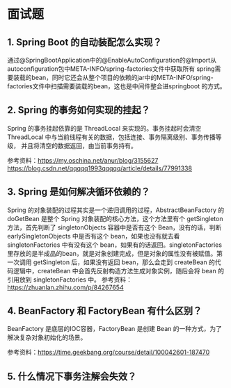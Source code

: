 # 面试题
## 1. Spring Boot 的自动装配怎么实现？
通过@SpringBootApplication中的@EnableAutoConfiguration的@Import从autoconfiguration包中META-INFO/spring-factories文件中获取所有
spring需要装载的bean，同时它还会从整个项目的依赖的jar中的META-INFO/spring-factories文件中扫描需要装载的bean，这也是中间件整合进springboot
的方式。

## 2. Spring 的事务如何实现的挂起？
Spring 的事务挂起依靠的是 ThreadLocal 来实现的。事务挂起时会清空 ThreadLocal 中与当前线程有关的数据，包括连接、事务隔离级别、事务传播等级，
并且将清空的数据返回，由当前事务持有。

参考资料：https://my.oschina.net/anur/blog/3155627 https://blog.csdn.net/qqqqq1993qqqqq/article/details/77991338

## 3. Spring 是如何解决循环依赖的？
Spring 的对象装配的过程其实是一个递归调用的过程，AbstractBeanFactory 的 doGetBean 是整个 Spring 对象装配的核心方法，这个方法里有个 getSingleton
方法，首先判断了 singletonObjects 容器中是否有这个 Bean，没有的话，判断 earlySingletonObjects 中是否有这个 bean，如果也没有就去看 singletonFactories
中有没有这个 bean，如果有的话返回。singletonFactories 里存放的是半成品的bean，就是对象创建完成，但是对象的属性没有被赋值。第一次调用 getSingleton
后，如果没有返回 bean，那么会走到 createBean 的代码逻辑中，createBean 中会首先反射构造方法生成对象实例，随后会将 bean 的引用放到 singletonFactories
中。
参考资料：https://zhuanlan.zhihu.com/p/84267654

## 4. BeanFactory 和 FactoryBean 有什么区别？
BeanFactory 是底层的IOC容器，FactoryBean 是创建 Bean 的一种方式，为了解决复杂对象初始化的场景。

参考资料：https://time.geekbang.org/course/detail/100042601-187470

## 5. 什么情况下事务注解会失效？




